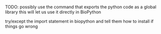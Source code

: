 TODO:
 possibly use the command that exports the python code as a global library
 this will let us use it directly in BioPython

 try/except the import statement in biopython and tell them how to install
 if things go wrong